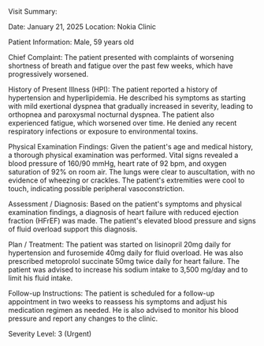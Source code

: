 Visit Summary:

Date: January 21, 2025
Location: Nokia Clinic

Patient Information:
Male, 59 years old

Chief Complaint:
The patient presented with complaints of worsening shortness of breath and fatigue over the past few weeks, which have progressively worsened.

History of Present Illness (HPI):
The patient reported a history of hypertension and hyperlipidemia. He described his symptoms as starting with mild exertional dyspnea that gradually increased in severity, leading to orthopnea and paroxysmal nocturnal dyspnea. The patient also experienced fatigue, which worsened over time. He denied any recent respiratory infections or exposure to environmental toxins.

Physical Examination Findings:
Given the patient's age and medical history, a thorough physical examination was performed. Vital signs revealed a blood pressure of 160/90 mmHg, heart rate of 92 bpm, and oxygen saturation of 92% on room air. The lungs were clear to auscultation, with no evidence of wheezing or crackles. The patient's extremities were cool to touch, indicating possible peripheral vasoconstriction.

Assessment / Diagnosis:
Based on the patient's symptoms and physical examination findings, a diagnosis of heart failure with reduced ejection fraction (HFrEF) was made. The patient's elevated blood pressure and signs of fluid overload support this diagnosis.

Plan / Treatment:
The patient was started on lisinopril 20mg daily for hypertension and furosemide 40mg daily for fluid overload. He was also prescribed metoprolol succinate 50mg twice daily for heart failure. The patient was advised to increase his sodium intake to 3,500 mg/day and to limit his fluid intake.

Follow-up Instructions:
The patient is scheduled for a follow-up appointment in two weeks to reassess his symptoms and adjust his medication regimen as needed. He is also advised to monitor his blood pressure and report any changes to the clinic.

Severity Level: 3 (Urgent)